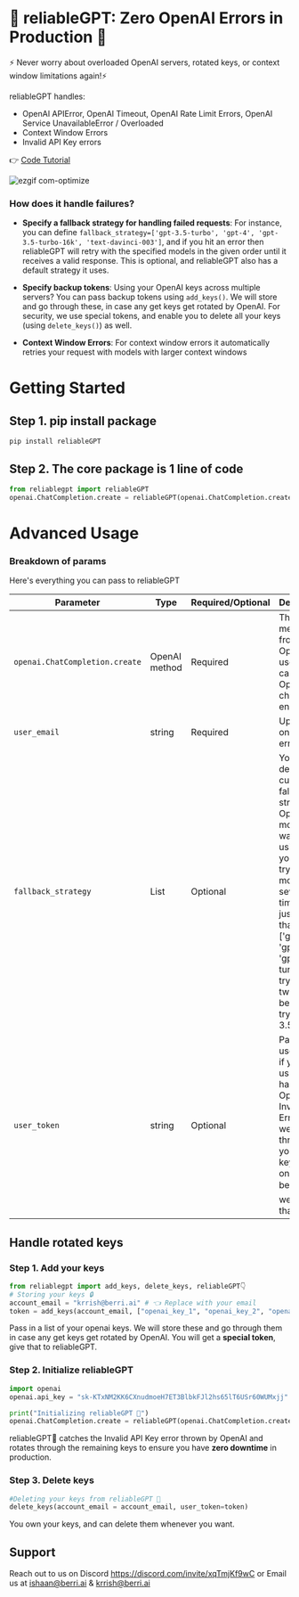 # 💪 reliableGPT: Zero OpenAI Errors in Production 🚀

⚡️ Never worry about overloaded OpenAI servers, rotated keys, or context window limitations again!⚡️

reliableGPT handles:
* OpenAI APIError, OpenAI Timeout, OpenAI Rate Limit Errors, OpenAI Service UnavailableError / Overloaded
* Context Window Errors
* Invalid API Key errors 

👉 [Code Tutorial](https://colab.research.google.com/drive/1Kr_f_QSqlA5aiE9jNuxdQGLPMSODjfD0?usp=sharing)


![ezgif com-optimize](https://github.com/BerriAI/reliableGPT/assets/17561003/017046b0-0044-4df3-a740-d5edd9e23738)

### How does it handle failures?
* **Specify a fallback strategy for handling failed requests**: For instance, you can define `fallback_strategy=['gpt-3.5-turbo', 'gpt-4', 'gpt-3.5-turbo-16k', 'text-davinci-003']`, and if you hit an error then reliableGPT will retry with the specified models in the given order until it receives a valid response. This is optional, and reliableGPT also has a default strategy it uses. 

* **Specify backup tokens**:
Using your OpenAI keys across multiple servers? You can pass backup tokens using `add_keys()`. We will store and go through these, in case any get keys get rotated by OpenAI. For security, we use special tokens, and enable you to delete all your keys (using `delete_keys()`) as well. 

* **Context Window Errors**: 
For context window errors it automatically retries your request with models with larger context windows

# Getting Started
## Step 1. pip install package
```
pip install reliableGPT
```
## Step 2. The core package is 1 line of code
```python
from reliablegpt import reliableGPT
openai.ChatCompletion.create = reliableGPT(openai.ChatCompletion.create, user_email='ishaan@berri.ai')
```

# Advanced Usage 
### Breakdown of params
Here's everything you can pass to reliableGPT 

| Parameter | Type | Required/Optional | Description |
| --------- | ---- | ----------------- | ----------- |
| `openai.ChatCompletion.create`| OpenAI method| Required | This is a method from OpenAI, used for calling the OpenAI chat endpoints|
| `user_email`| string | Required | Update you on spikes in errors |
| `fallback_strategy` | List | Optional | You can define a custom fallback strategy of OpenAI models you want to try using. If you want to try one model several times, then just repeat that e.g. ['gpt-4', 'gpt-4', 'gpt-3.5-turbo'] will try gpt-4 twice before trying gpt-3.5-turbo | 
| `user_token`| string | Optional | Pass your user token if you want us to handle OpenAI Invalid Key Errors - we'll rotate through your stored keys (more on this below 👇) till we get one that works|

## Handle **rotated keys** 
### Step 1. Add your keys 
```python
from reliablegpt import add_keys, delete_keys, reliableGPT👇
# Storing your keys 🔒
account_email = "krrish@berri.ai" # 👈 Replace with your email
token = add_keys(account_email, ["openai_key_1", "openai_key_2", "openai_key_3"])
```
Pass in a list of your openai keys. We will store these and go through them in case any get keys get rotated by OpenAI. You will get a **special token**, give that to reliableGPT.
### Step 2. Initialize reliableGPT 
```python
import openai 
openai.api_key = "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" ## Invalid OpenAI key

print("Initializing reliableGPT 💪")
openai.ChatCompletion.create = reliableGPT(openai.ChatCompletion.create, user_email= account_email, user_token = token)
```
reliableGPT💪 catches the Invalid API Key error thrown by OpenAI and rotates through the remaining keys to ensure you have **zero downtime** in production. 

### Step 3. Delete keys 
```python
#Deleting your keys from reliableGPT 🫡
delete_keys(account_email = account_email, user_token=token)
```

You own your keys, and can delete them whenever you want. 

## Support 
Reach out to us on Discord https://discord.com/invite/xqTmjKf9wC or Email us at ishaan@berri.ai & krrish@berri.ai

